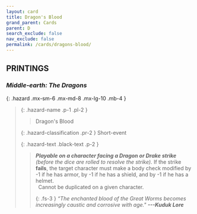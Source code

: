 ```yaml
---
layout: card
title: Dragon's Blood
grand_parent: Cards
parent: D
search_exclude: false
nav_exclude: false
permalink: /cards/dragons-blood/
---
```


## PRINTINGS


### _Middle-earth: The Dragons_

{: .hazard .mx-sm-6 .mx-md-8 .mx-lg-10 .mb-4 }
> {: .hazard-name .p-1 .pl-2 }
> > <div class="hazard-mp"></div>
> > <div class="card-name">Dragon's Blood</div>
>
> {: .hazard-classification .pr-2 }
> Short-event
>
> {: .hazard-text .black-text .p-2 }
> > _**Playable on a character facing a Dragon or Drake strike** (before the dice are rolled to resolve the strike)._ If the strike **fails**, the target character must make a body check modified by -1 if he has armor, by -1 if he has a shield, and by -1 if he has a helmet. <br>&ensp;Cannot be duplicated on a given character. 
> > 
> > {: .fs-3 } 
> > _“The enchanted blood of the Great Worms becomes increasingly caustic and corrosive with age."_ ***---&#65279;Kuduk&nbsp;Lore*** 
>
